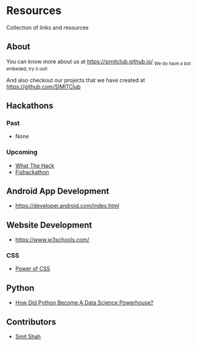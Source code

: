 # Resources
Collection of links and resources

## About
You can know more about us at https://simitclub.github.io/ <sub>We do have a bot embeded, try it out!</sub>

And also checkout our projects that we have created at https://github.com/SIMITClub

## Hackathons

### Past
- None
### Upcoming
- [What The Hack](http://www.sutdwth.com/)
- [Fishackathon](http://fishackathon.co/)

## Android App Development
- https://developer.android.com/index.html

## Website Development
- https://www.w3schools.com/

### CSS
- [Power of CSS](https://youtu.be/woQuLGyi1zk)
## Python
- [How Did Python Become A Data Science Powerhouse?](https://www.youtube.com/watch?v=9by46AAqz70)

## Contributors
- [Smit Shah](https://github.com/shah-smit)


